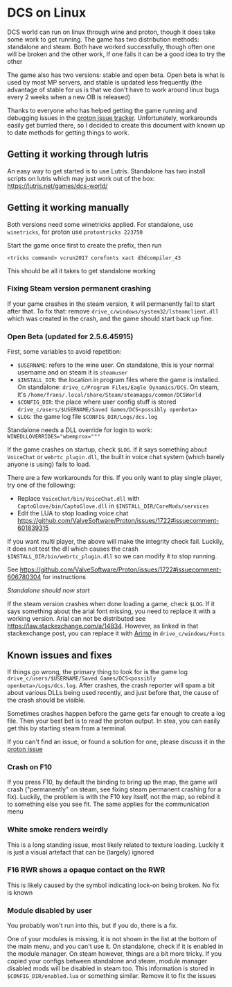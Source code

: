 # DCS on Linux

DCS world can run on linux through wine and proton, though it does take some
work to get running. The game has two distribution methods: standalone and
steam. Both have worked successfully, though often one will be broken and the
other work, If one fails it can be a good idea to try the other

The game also has two versions: stable and open beta. Open beta is what is used
by most MP servers, and stable is updated less frequently (the advantage of
stable for us is that we don't have to work around linux bugs every 2 weeks
when a new OB is released)

Thanks to everyone who has helped getting the game running and debugging issues
in the [proton issue
tracker](https://github.com/ValveSoftware/Proton/issues/1722). Unfortunately,
workarounds easily get burried there, so I decided to create this document with
known up to date methods for getting things to work.

## Getting it working through lutris

An easy way to get started is to use Lutris. Standalone has two install scripts
on lutris which may just work out of the box:
https://lutris.net/games/dcs-world/

## Getting it working manually

Both versions need some winetricks applied. For standalone, use `winetricks`,
for proton use `protontricks 223750`

Start the game once first to create the prefix, then run
```
<tricks command> vcrun2017 corefonts xact d3dcompiler_43
```

This should be all it takes to get standalone working

### Fixing Steam version permanent crashing

If your game crashes in the steam version, it will permanently fail to start
after that. To fix that: remove `drive_c/windows/system32/lsteamclient.dll`
which was created in the crash, and the game should start back up fine.


### Open Beta (updated for 2.5.6.45915)

First, some variables to avoid repetition:

- `$USERNAME`: refers to the wine user. On standalone, this is your normal
  username and on steam it is `steamuser`
- `$INSTALL_DIR`: the location in program files where the game is installed.
  On standalone: `drive_c/Program Files/Eagle Dynamics/DCS`. On steam, it's
  `/home/frans/.local/share/Steam/steamapps/common/DCSWorld`
- `$CONFIG_DIR`: the place where user config stuff is stored
  `drive_c/users/$USERNAME/Saved Games/DCS<possibly openbeta>`
- `$LOG`: the game log file `$CONFIG_DIR/Logs/dcs.log`

Standalone needs a DLL override for login to work:
`WINEDLLOVERRIDES="wbemprox="""`


If the game crashes on startup, check `$LOG`. If it says something about
`VoiceChat` or `webrtc_plugin.dll`, the built in voice chat system (which
barely anyone is using) fails to load.

There are a few workarounds for this. If you only want to play single player,
try one of the following:

- Replace `VoiceChat/bin/VoiceChat.dll` with `CaptoGlove/bin/CaptoGlove.dll` in
  `$INSTALL_DIR/CoreMods/services`
- Edit the LUA to stop loading voice chat
  https://github.com/ValveSoftware/Proton/issues/1722#issuecomment-601839315

If you want multi player, the above will make the integrity check fail.
Luckily, it does not test the dll which causes the crash
`$INSTALL_DIR/bin/webrtc_plugin.dll` so we can modify it to stop running.

See https://github.com/ValveSoftware/Proton/issues/1722#issuecomment-606780304 for instructions

*Standalone should now start*

If the steam version crashes when done loading a game, check `$LOG`. If it says
something about the arial font missing, you need to replace it with a working
version. Arial can not be distributed see
https://law.stackexchange.com/a/14834. However, as linked in that stackexchange
post, you can replace it with [Arimo](https://www.fontsquirrel.com/fonts/arimo)
in `drive_c/windows/Fonts`


## Known issues and fixes

If things go wrong, the primary thing to look for is the game log
`drive_c/users/$USERNAME/Saved Games/DCS<possibly openbeta>/Logs/dcs.log`.
After crashes, the crash reporter will spam a bit about various DLLs being used
recently, and just before that, the cause of the crash should be visible.

Sometimes crashes happen before the game gets far enough to create a log file.
Then your best bet is to read the proton output. In stea, you can easily get
this by starting steam from a terminal.

If you can't find an issue, or found a solution for one, please discuss it in
the [proton issue](https://github.com/ValveSoftware/Proton/issues/1722)

### Crash on F10

If you press F10, by default the binding to bring up the map, the game will
crash ("permanently" on steam, see fixing steam permanent crashing for a fix).
Luckily, the problem is with the F10 key itself, not the map, so rebind it to
something else you see fit. The same applies for the communication menu


### White smoke renders weirdly

This is a long standing issue, most likely related to texture loading. Luckily
it is just a visual artefact that can be (largely) ignored


### F16 RWR shows a opaque contact on the RWR

This is likely caused by the symbol indicating lock-on being broken. No fix is
known


### Module disabled by user

You probably won't run into this, but if you do, there is a fix.

One of your modules is missing, it is not shown in the list at the bottom of
the main menu, and you can't use it. On standalone, check if it is enabled in
the module manager. On steam however, things are a bit more tricky. If you
copied your configs between standalone and steam, module manager disabled mods
will be disabled in steam too. This information is stored in
`$CONFIG_DIR/enabled.lua` or something similar. Remove it to fix the issues

